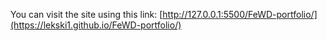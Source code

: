 You can visit the site using this link: [http://127.0.0.1:5500/FeWD-portfolio/](https://lekski1.github.io/FeWD-portfolio/)

